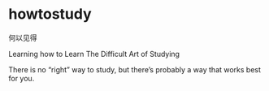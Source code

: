 # howtostudy
何以见得

Learning how to Learn
The Difficult Art of Studying

There is no “right” way to study, but there’s probably a way that works best for you.
